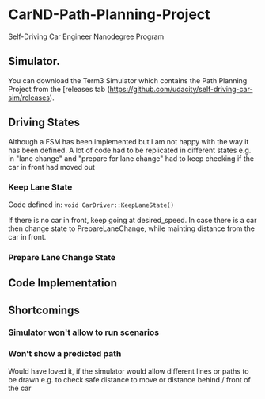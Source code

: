 # CarND-Path-Planning-Project
Self-Driving Car Engineer Nanodegree Program
   
## Simulator.
You can download the Term3 Simulator which contains the Path Planning Project from the [releases tab (https://github.com/udacity/self-driving-car-sim/releases).

## Driving States

Although a FSM has been implemented but I am not happy with the way it has been defined. A lot of code had to be replicated in different states e.g. in "lane change" and "prepare for lane change" had to keep checking if the car in front had moved out

### Keep Lane State

Code defined in: ```void CarDriver::KeepLaneState()```

If there is no car in front, keep going at desired_speed. In case there is a car then change state to PrepareLaneChange, while mainting distance from the car in front. 

### Prepare Lane Change State




## Code Implementation


## Shortcomings

### Simulator won't allow to run scenarios

### Won't show a predicted path

Would have loved it, if the simulator would allow different lines or paths to be drawn e.g. to check safe distance to move or distance behind / front of the car